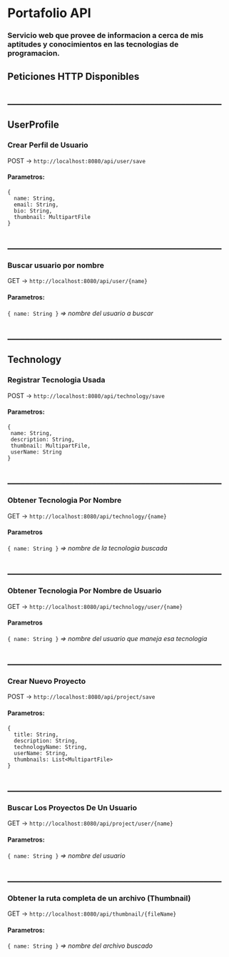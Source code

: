 # Portafolio API
### Servicio web que provee de informacion a cerca de mis aptitudes y conocimientos en las tecnologias de programacion.

## Peticiones HTTP Disponibles
## ________________________________________________
## UserProfile
### Crear Perfil de Usuario
POST -> `http://localhost:8080/api/user/save`
#### Parametros:
```
{
  name: String, 
  email: String, 
  bio: String, 
  thumbnail: MultipartFile
}
```
## ________________________________________________
### Buscar usuario por nombre
GET -> `http://localhost:8080/api/user/{name}`
#### Parametros:
`{ name: String }` _=> nombre del usuario a buscar_
## ________________________________________________
## Technology
### Registrar Tecnologia Usada
POST -> `http://localhost:8080/api/technology/save`
#### Parametros:
```
{
 name: String, 
 description: String, 
 thumbnail: MultipartFile,
 userName: String
}
```
## ________________________________________________
### Obtener Tecnologia Por Nombre
GET -> `http://localhost:8080/api/technology/{name}`
#### Parametros
`{ name: String }` _=> nombre de la tecnologia buscada_
## ________________________________________________
### Obtener Tecnologia Por Nombre de Usuario
GET -> `http://localhost:8080/api/technology/user/{name}`
#### Parametros
`{ name: String }` _=> nombre del usuario que maneja esa tecnologia_
## ________________________________________________
### Crear Nuevo Proyecto
POST -> `http://localhost:8080/api/project/save`
#### Parametros:
```
{
  title: String,
  description: String,
  technologyName: String,
  userName: String,
  thumbnails: List<MultipartFile>
}
```
## ________________________________________________
### Buscar Los Proyectos De Un Usuario
GET -> `http://localhost:8080/api/project/user/{name}`
#### Parametros:
`{ name: String }` _=> nombre del usuario_ 
## ________________________________________________
### Obtener la ruta completa de un archivo (Thumbnail)
GET -> `http://localhost:8080/api/thumbnail/{fileName}`
#### Parametros:
`{ name: String }` _=> nombre del archivo buscado_

